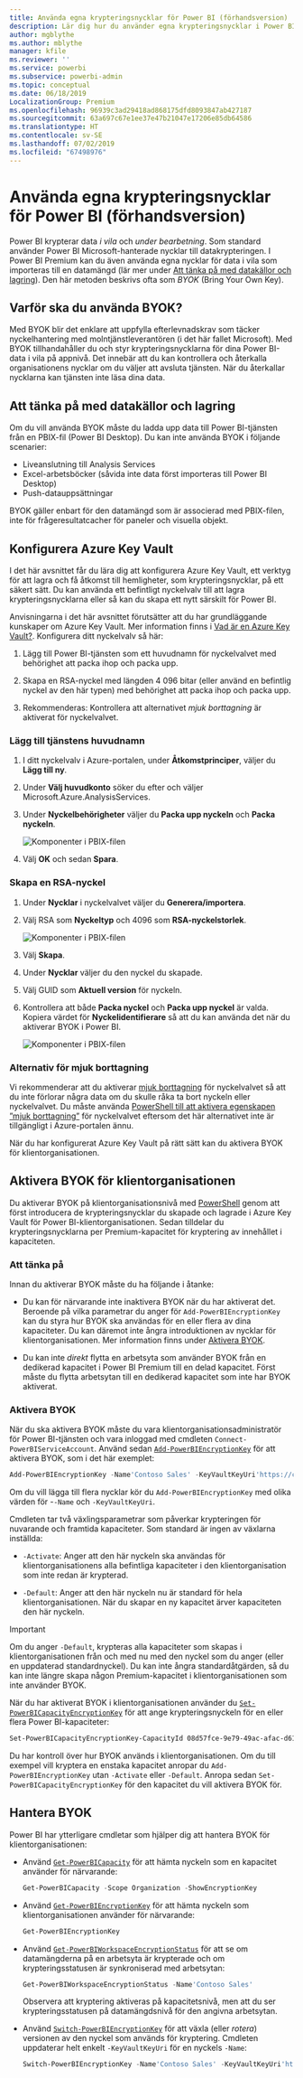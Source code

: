 ```yaml
---
title: Använda egna krypteringsnycklar för Power BI (förhandsversion)
description: Lär dig hur du använder egna krypteringsnycklar i Power BI Premium.
author: mgblythe
ms.author: mblythe
manager: kfile
ms.reviewer: ''
ms.service: powerbi
ms.subservice: powerbi-admin
ms.topic: conceptual
ms.date: 06/18/2019
LocalizationGroup: Premium
ms.openlocfilehash: 96939c3ad29418ad868175dfd8093847ab427187
ms.sourcegitcommit: 63a697c67e1ee37e47b21047e17206e85db64586
ms.translationtype: HT
ms.contentlocale: sv-SE
ms.lasthandoff: 07/02/2019
ms.locfileid: "67498976"
---
```

# <a name="bring-your-own-encryption-keys-for-power-bi-preview"></a>Använda egna krypteringsnycklar för Power BI (förhandsversion)

Power BI krypterar data _i vila_ och _under bearbetning_. Som standard använder Power BI Microsoft-hanterade nycklar till datakrypteringen. I Power BI Premium kan du även använda egna nycklar för data i vila som importeras till en datamängd (lär mer under [Att tänka på med datakällor och lagring](#data-source-and-storage-considerations)). Den här metoden beskrivs ofta som _BYOK_ (Bring Your Own Key).

## <a name="why-use-byok"></a>Varför ska du använda BYOK?

Med BYOK blir det enklare att uppfylla efterlevnadskrav som täcker nyckelhantering med molntjänstleverantören (i det här fallet Microsoft). Med BYOK tillhandahåller du och styr krypteringsnycklarna för dina Power BI-data i vila på appnivå. Det innebär att du kan kontrollera och återkalla organisationens nycklar om du väljer att avsluta tjänsten. När du återkallar nycklarna kan tjänsten inte läsa dina data.

## <a name="data-source-and-storage-considerations"></a>Att tänka på med datakällor och lagring

Om du vill använda BYOK måste du ladda upp data till Power BI-tjänsten från en PBIX-fil (Power BI Desktop). Du kan inte använda BYOK i följande scenarier:

- Liveanslutning till Analysis Services
- Excel-arbetsböcker (såvida inte data först importeras till Power BI Desktop)
- Push-datauppsättningar

BYOK gäller enbart för den datamängd som är associerad med PBIX-filen, inte för frågeresultatcacher för paneler och visuella objekt.

## <a name="configure-azure-key-vault"></a>Konfigurera Azure Key Vault

I det här avsnittet får du lära dig att konfigurera Azure Key Vault, ett verktyg för att lagra och få åtkomst till hemligheter, som krypteringsnycklar, på ett säkert sätt. Du kan använda ett befintligt nyckelvalv till att lagra krypteringsnycklarna eller så kan du skapa ett nytt särskilt för Power BI.

Anvisningarna i det här avsnittet förutsätter att du har grundläggande kunskaper om Azure Key Vault. Mer information finns i [Vad är en Azure Key Vault?](/azure/key-vault/key-vault-whatis). Konfigurera ditt nyckelvalv så här:

1. Lägg till Power BI-tjänsten som ett huvudnamn för nyckelvalvet med behörighet att packa ihop och packa upp.

1. Skapa en RSA-nyckel med längden 4 096 bitar (eller använd en befintlig nyckel av den här typen) med behörighet att packa ihop och packa upp.

1. Rekommenderas: Kontrollera att alternativet _mjuk borttagning_ är aktiverat för nyckelvalvet.

### <a name="add-the-service-principal"></a>Lägg till tjänstens huvudnamn

1. I ditt nyckelvalv i Azure-portalen, under **Åtkomstprinciper**, väljer du **Lägg till ny**.

1. Under **Välj huvudkonto** söker du efter och väljer Microsoft.Azure.AnalysisServices.

1. Under **Nyckelbehörigheter** väljer du **Packa upp nyckeln** och **Packa nyckeln**.

    ![Komponenter i PBIX-filen](media/service-encryption-byok/service-principal.png)

1. Välj **OK** och sedan **Spara**.

### <a name="create-an-rsa-key"></a>Skapa en RSA-nyckel

1. Under **Nycklar** i nyckelvalvet väljer du **Generera/importera**.

1. Välj RSA som **Nyckeltyp** och 4096 som **RSA-nyckelstorlek**.

    ![Komponenter i PBIX-filen](media/service-encryption-byok/create-rsa-key.png)

1. Välj **Skapa**.

1. Under **Nycklar** väljer du den nyckel du skapade.

1. Välj GUID som **Aktuell version** för nyckeln.

1. Kontrollera att både **Packa nyckel** och **Packa upp nyckel** är valda. Kopiera värdet för **Nyckelidentifierare** så att du kan använda det när du aktiverar BYOK i Power BI.

    ![Komponenter i PBIX-filen](media/service-encryption-byok/key-properties.png)

### <a name="soft-delete-option"></a>Alternativ för mjuk borttagning

Vi rekommenderar att du aktiverar [mjuk borttagning](/azure/key-vault/key-vault-ovw-soft-delete) för nyckelvalvet så att du inte förlorar några data om du skulle råka ta bort nyckeln eller nyckelvalvet. Du måste använda [PowerShell till att aktivera egenskapen ”mjuk borttagning”](/azure/key-vault/key-vault-soft-delete-powershell) för nyckelvalvet eftersom det här alternativet inte är tillgängligt i Azure-portalen ännu.

När du har konfigurerat Azure Key Vault på rätt sätt kan du aktivera BYOK för klientorganisationen.

## <a name="enable-byok-on-your-tenant"></a>Aktivera BYOK för klientorganisationen

Du aktiverar BYOK på klientorganisationsnivå med [PowerShell](https://www.powershellgallery.com/packages/MicrosoftPowerBIMgmt.Admin) genom att först introducera de krypteringsnycklar du skapade och lagrade i Azure Key Vault för Power BI-klientorganisationen. Sedan tilldelar du krypteringsnycklarna per Premium-kapacitet för kryptering av innehållet i kapaciteten.

### <a name="important-considerations"></a>Att tänka på

Innan du aktiverar BYOK måste du ha följande i åtanke:

- Du kan för närvarande inte inaktivera BYOK när du har aktiverat det. Beroende på vilka parametrar du anger för `Add-PowerBIEncryptionKey` kan du styra hur BYOK ska användas för en eller flera av dina kapaciteter. Du kan däremot inte ångra introduktionen av nycklar för klientorganisationen. Mer information finns under [Aktivera BYOK](#enable-byok).

- Du kan inte _direkt_ flytta en arbetsyta som använder BYOK från en dedikerad kapacitet i Power BI Premium till en delad kapacitet. Först måste du flytta arbetsytan till en dedikerad kapacitet som inte har BYOK aktiverat.

### <a name="enable-byok"></a>Aktivera BYOK

När du ska aktivera BYOK måste du vara klientorganisationsadministratör för Power BI-tjänsten och vara inloggad med cmdleten `Connect-PowerBIServiceAccount`. Använd sedan [`Add-PowerBIEncryptionKey`](/powershell/module/microsoftpowerbimgmt.admin/Add-PowerBIEncryptionKey) för att aktivera BYOK, som i det här exemplet:

```powershell
Add-PowerBIEncryptionKey -Name'Contoso Sales' -KeyVaultKeyUri'https://contoso-vault2.vault.azure.net/keys/ContosoKeyVault/b2ab4ba1c7b341eea5ecaaa2wb54c4d2'
```

Om du vill lägga till flera nycklar kör du `Add-PowerBIEncryptionKey` med olika värden för -`-Name` och `-KeyVaultKeyUri`. 

Cmdleten tar två växlingsparametrar som påverkar krypteringen för nuvarande och framtida kapaciteter. Som standard är ingen av växlarna inställda:

- `-Activate`: Anger att den här nyckeln ska användas för klientorganisationens alla befintliga kapaciteter i den klientorganisation som inte redan är krypterad.

- `-Default`: Anger att den här nyckeln nu är standard för hela klientorganisationen. När du skapar en ny kapacitet ärver kapaciteten den här nyckeln.

> [!IMPORTANT]
> Om du anger `-Default`, krypteras alla kapaciteter som skapas i klientorganisationen från och med nu med den nyckel som du anger (eller en uppdaterad standardnyckel). Du kan inte ångra standardåtgärden, så du kan inte längre skapa någon Premium-kapacitet i klientorganisationen som inte använder BYOK.

När du har aktiverat BYOK i klientorganisationen använder du [`Set-PowerBICapacityEncryptionKey`](/powershell/module/microsoftpowerbimgmt.admin/set-powerbicapacityencryptionkey) för att ange krypteringsnyckeln för en eller flera Power BI-kapaciteter:

```powershell
Set-PowerBICapacityEncryptionKey-CapacityId 08d57fce-9e79-49ac-afac-d61765f97f6f -KeyName 'Contoso Sales'
```

Du har kontroll över hur BYOK används i klientorganisationen. Om du till exempel vill kryptera en enstaka kapacitet anropar du `Add-PowerBIEncryptionKey` utan `-Activate` eller `-Default`. Anropa sedan `Set-PowerBICapacityEncryptionKey` för den kapacitet du vill aktivera BYOK för.

## <a name="manage-byok"></a>Hantera BYOK

Power BI har ytterligare cmdletar som hjälper dig att hantera BYOK för klientorganisationen:

- Använd [`Get-PowerBICapacity`](/powershell/module/microsoftpowerbimgmt.capacities/get-powerbicapacity) för att hämta nyckeln som en kapacitet använder för närvarande:

    ```powershell
    Get-PowerBICapacity -Scope Organization -ShowEncryptionKey
    ```

- Använd [`Get-PowerBIEncryptionKey`](/powershell/module/microsoftpowerbimgmt.admin/get-powerbiencryptionkey) för att hämta nyckeln som klientorganisationen använder för närvarande:

    ```powershell
    Get-PowerBIEncryptionKey
    ```

- Använd [`Get-PowerBIWorkspaceEncryptionStatus`](/powershell/module/microsoftpowerbimgmt.admin/get-powerbiworkspaceencryptionstatus) för att se om datamängderna på en arbetsyta är krypterade och om krypteringsstatusen är synkroniserad med arbetsytan:

    ```powershell
    Get-PowerBIWorkspaceEncryptionStatus -Name'Contoso Sales'
    ```

    Observera att kryptering aktiveras på kapacitetsnivå, men att du ser krypteringsstatusen på datamängdsnivå för den angivna arbetsytan.

- Använd [`Switch-PowerBIEncryptionKey`](/powershell/module/microsoftpowerbimgmt.admin/switch-powerbiencryptionkey) för att växla (eller _rotera_) versionen av den nyckel som används för kryptering. Cmdleten uppdaterar helt enkelt `-KeyVaultKeyUri` för en nyckels `-Name`:

    ```powershell
    Switch-PowerBIEncryptionKey -Name'Contoso Sales' -KeyVaultKeyUri'https://contoso-vault2.vault.azure.net/keys/ContosoKeyVault/b2ab4ba1c7b341eea5ecaaa2wb54c4d2'
    ```
